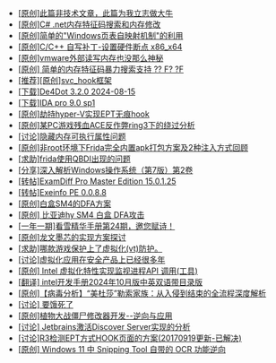 + [[原创]此篇非技术文章，此篇为我立志做大牛](https://bbs.kanxue.com/thread-284823.htm)
+ [[原创]C# .net内存特征码搜索和内存修改](https://bbs.kanxue.com/thread-285288.htm)
+ [[原创]简单的"Windows页表自映射机制"的利用](https://bbs.kanxue.com/thread-285332.htm)
+ [[原创]C/C++ 自写补丁-设置硬件断点 x86_x64](https://bbs.kanxue.com/thread-283839.htm)
+ [[原创]vmware外部读写内存也没那么神秘](https://bbs.kanxue.com/thread-284956.htm)
+ [[原创] 简单的内存特征码暴力搜索支持 ?? F? ?F](https://bbs.kanxue.com/thread-284451.htm)
+ [[推荐][原创]svc_hook框架](https://bbs.kanxue.com/thread-284713.htm)
+ [[下载]De4Dot 3.2.0 2024-08-15](https://bbs.kanxue.com/thread-285295.htm)
+ [[下载]IDA pro 9.0 sp1](https://bbs.kanxue.com/thread-285234.htm)
+ [[原创]劫持hyper-V实现EPT无痕hook](https://bbs.kanxue.com/thread-274416.htm)
+ [[原创]某PC游戏残血ACE反作弊ring3下的绕过分析](https://bbs.kanxue.com/thread-284667.htm)
+ [[讨论]隐藏内存可执行属性问题](https://bbs.kanxue.com/thread-283493.htm)
+ [[原创]非root环境下Frida完全内置apk打包方案及2种注入方式回顾](https://bbs.kanxue.com/thread-284482.htm)
+ [[求助]frida使用QBDI出现的问题](https://bbs.kanxue.com/thread-285375.htm)
+ [[分享]深入解析Windows操作系统（第7版）第2卷](https://bbs.kanxue.com/thread-284817.htm)
+ [[转帖]ExamDiff Pro Master Edition 15.0.1.25](https://bbs.kanxue.com/thread-285374.htm)
+ [[转帖]Exeinfo PE 0.0.8.8](https://bbs.kanxue.com/thread-285373.htm)
+ [[原创]白盒SM4的DFA方案](https://bbs.kanxue.com/thread-285292.htm)
+ [[原创] 比亚迪hy SM4 白盒 DFA攻击](https://bbs.kanxue.com/thread-285313.htm)
+ [[一年一期]看雪精华手册第24期，邀您赋诗！](https://bbs.kanxue.com/thread-280072.htm)
+ [[原创]龙文墨芯的实现方案探讨](https://bbs.kanxue.com/thread-285376.htm)
+ [[求助]哪款游戏保护上了虚拟化(vt)防护。](https://bbs.kanxue.com/thread-284987.htm)
+ [[讨论]虚拟化应用在安全产品上已经很多年](https://bbs.kanxue.com/thread-285058.htm)
+ [[原创] Intel 虚拟化特性实现监视进程API 调用(工具)](https://bbs.kanxue.com/thread-283716.htm)
+ [[翻译] intel开发手册2024年10月版中英双语带目录版](https://bbs.kanxue.com/thread-285029.htm)
+ [[原创]【病毒分析】“美杜莎”勒索家族：从入侵到结束的全流程深度解析](https://bbs.kanxue.com/thread-285341.htm)
+ [[讨论] 要饿死了](https://bbs.kanxue.com/thread-284422.htm)
+ [[原创]植物大战僵尸修改器开发--逆向与应用](https://bbs.kanxue.com/thread-284929.htm)
+ [[讨论] Jetbrains激活Discover Server实现的分析](https://bbs.kanxue.com/thread-283941.htm)
+ [[讨论]R3检测EPT方式HOOK页面的方案(20170919更新-已解决)](https://bbs.kanxue.com/thread-220904.htm)
+ [[原创] Windows 11 中 Snipping Tool 自带的 OCR 功能逆向](https://bbs.kanxue.com/thread-285371.htm)
